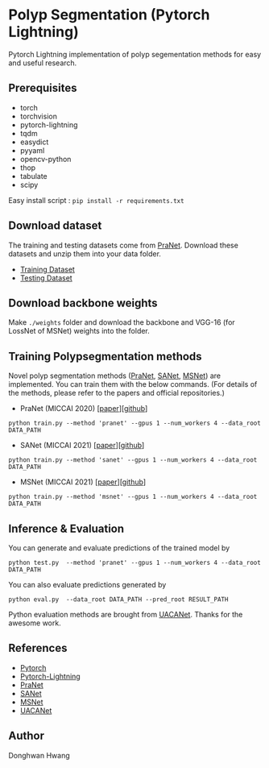 # Polyp Segmentation (Pytorch Lightning)

Pytorch Lightning implementation of polyp segementation methods for easy and useful research.

## Prerequisites

* torch
* torchvision
* pytorch-lightning
* tqdm
* easydict
* pyyaml
* opencv-python
* thop
* tabulate
* scipy

Easy install script : `pip install -r requirements.txt`

## Download dataset

The training and testing datasets come from [PraNet](https://github.com/DengPingFan/PraNet). Download these datasets and unzip them into your data folder.

- [Training Dataset](https://drive.google.com/file/d/1lODorfB33jbd-im-qrtUgWnZXxB94F55/view?usp=sharing)
- [Testing Dataset](https://drive.google.com/file/d/1o8OfBvYE6K-EpDyvzsmMPndnUMwb540R/view?usp=sharing)

## Download backbone weights

Make `./weights` folder and download the backbone and VGG-16 (for LossNet of MSNet) weights into the folder.

## Training Polypsegmentation methods

Novel polyp segmentation methods ([PraNet](https://github.com/DengPingFan/PraNet), [SANet](https://github.com/weijun88/SANet), [MSNet](https://github.com/Xiaoqi-Zhao-DLUT/MSNet)) are implemented.
You can train them with the below commands.
(For details of the methods, please refer to the papers and official repositories.)

* PraNet (MICCAI 2020) [[paper](https://arxiv.org/pdf/2006.11392.pdf)][[github](https://github.com/DengPingFan/PraNet)]
```   
python train.py --method 'pranet' --gpus 1 --num_workers 4 --data_root DATA_PATH
```
* SANet (MICCAI 2021) [[paper](https://arxiv.org/pdf/2108.00882.pdf)][[github](https://github.com/weijun88/SANet)]
```   
python train.py --method 'sanet' --gpus 1 --num_workers 4 --data_root DATA_PATH
```
* MSNet (MICCAI 2021) [[paper](https://arxiv.org/pdf/2108.05082.pdf)][[github](https://github.com/Xiaoqi-Zhao-DLUT/MSNet)]
```   
python train.py --method 'msnet' --gpus 1 --num_workers 4 --data_root DATA_PATH
```

## Inference & Evaluation

You can generate and evaluate predictions of the trained model by
```
python test.py  --method 'pranet' --gpus 1 --num_workers 4 --data_root DATA_PATH
```

You can also evaluate predictions generated by
```
python eval.py  --data_root DATA_PATH --pred_root RESULT_PATH 
```

Python evaluation methods are brought from [UACANet](https://github.com/plemeri/UACANet). Thanks for the awesome work.


## References

* [Pytorch](https://pytorch.org/)
* [Pytorch-Lightning](https://www.pytorchlightning.ai/)
* [PraNet](https://github.com/DengPingFan/PraNet)
* [SANet](https://github.com/weijun88/SANet)
* [MSNet](https://github.com/Xiaoqi-Zhao-DLUT/MSNet)
* [UACANet](https://github.com/plemeri/UACANet)

## Author

Donghwan Hwang
